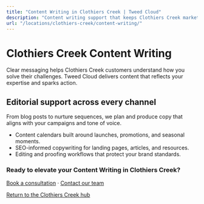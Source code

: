 ```yaml
---
title: "Content Writing in Clothiers Creek | Tweed Cloud"
description: "Content writing support that keeps Clothiers Creek marketing channels fresh."
url: "/locations/clothiers-creek/content-writing/"
---
```


# Clothiers Creek Content Writing

Clear messaging helps Clothiers Creek customers understand how you solve their challenges. Tweed Cloud delivers content that reflects your expertise and sparks action.

## Editorial support across every channel

From blog posts to nurture sequences, we plan and produce copy that aligns with your campaigns and tone of voice.

- Content calendars built around launches, promotions, and seasonal moments.
- SEO-informed copywriting for landing pages, articles, and resources.
- Editing and proofing workflows that protect your brand standards.

### Ready to elevate your Content Writing in Clothiers Creek?

[Book a consultation](/consultation/) · [Contact our team](/contact/)

[Return to the Clothiers Creek hub](/locations/clothiers-creek/)
